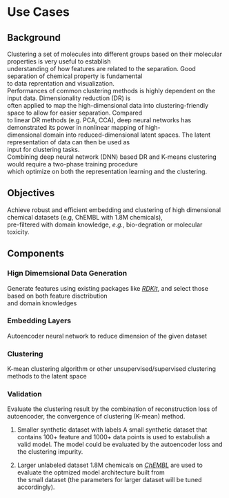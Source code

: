 # Use Cases  

## Background  
Clustering a set of molecules into different groups based on their molecular properties is very useful to establish   
understanding of how features are related to the separation. Good separation of chemical property is fundamental   
to data reprentation and visualization.   
Performances of common clustering methods is highly dependent on the input data. Dimensionality reduction (DR) is  
often applied to map the high-dimensional data into clustering-friendly space to allow for easier separation. Compared  
to linear DR methods (e.g. PCA, CCA), deep neural networks has demonstrated its power in nonlinear mapping of high-  
dimensional domain into reduced-dimensional latent spaces. The latent representation of data can then be used as  
input for clustering tasks.  
Combining deep neural network (DNN) based DR and K-means clustering would require a two-phase training procedure  
which optimize on both the representation learning and the clustering. 


## Objectives  

Achieve robust and efficient embedding and clustering of high dimensional chemical datasets (e.g, ChEMBL with 1.8M chemicals),   
pre-filtered with domain knowledge, *_e.g._*, bio-degration or molecular toxicity.

## Components  

### Hign Dimemsional Data Generation
Generate features using existing packages like [*_RDKit_*](https://www.rdkit.org/), and select those based on both feature disctribution  
and domain knowledges

### Embedding Layers
Autoencoder neural network to reduce dimension of the given dataset

### Clustering  
K-mean clustering algorithm or other unsupervised/supervised clustering methods to the latent space

### Validation  
Evaluate the clustering result by the combination of reconstruction loss of autoencoder, the convergence of clustering (K-mean) method.
     
1. Smaller synthetic dataset with labels
A small synthetic dataset that contains 100+ feature and 1000+ data points is used to estabulish a valid model. The model could be evaluated by the autoencoder loss and the clustering impurity. 

2. Larger unlabeled dataset
1.8M chemicals on [*_ChEMBL_*](https://www.ebi.ac.uk/chembl/) are used to evaluate the optmized model architecture built from   
the small dataset (the parameters for larger dataset will be tuned accordingly). 


